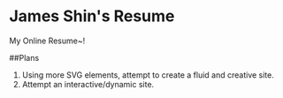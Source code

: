 # James Shin's Resume
My Online Resume~!

##Plans
1. Using more SVG elements, attempt to create a fluid and creative site.
2. Attempt an interactive/dynamic site.
